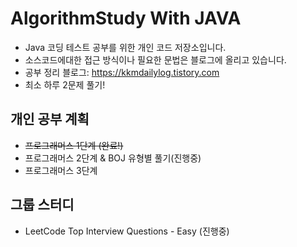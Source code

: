 # AlgorithmStudy With JAVA
- Java 코딩 테스트 공부를 위한 개인 코드 저장소입니다.
- 소스코드에대한 접근 방식이나 필요한 문법은 블로그에 올리고 있습니다. 
- 공부 정리 블로그: https://kkmdailylog.tistory.com
- 최소 하루 2문제 풀기!

## 개인 공부 계획
- ~~프로그래머스 1단계 (완료!)~~
- 프로그래머스 2단계 & BOJ 유형별 풀기(진행중)
- 프로그래머스 3단계

## 그룹 스터디
- LeetCode Top Interview Questions - Easy (진행중)
